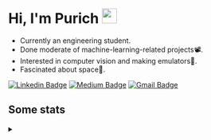 <h1 align="left">Hi, I'm Purich
<img src="https://media.giphy.com/media/hvRJCLFzcasrR4ia7z/giphy.gif" width="30px"/></h1>

* Currently an engineering student.
* Done moderate of machine-learning-related projects:film_projector:.
* Interested in computer vision and making emulators:space_invader:.
* Fascinated about space:milky_way:.

[![Linkedin Badge](https://img.shields.io/badge/-Purich-blue?style=flat-square&logo=Linkedin&logoColor=white&link=https://www.linkedin.com/in/purich-siritip-16b3b3255/)](https://www.linkedin.com/in/purich-siritip-16b3b3255) [![Medium Badge](https://img.shields.io/badge/-@purich-gray?style=flat-square&labelColor=000000&logo=Medium&link=https://medium.com/@phuritsiritip)](https://medium.com/@phuritsiritip)
[![Gmail Badge](https://img.shields.io/badge/-mark.phurit@gmail.com-c14438?style=flat-square&logo=Gmail&logoColor=white&link=mailto:mark.phurit@gmail.com)](mailto:mark.phurit@gmail.com)

## Some stats

<details>
  <summary></summary>
  
  <!--START_SECTION:waka-->
**I'm an Early 🐤** 

```text
🌞 Morning    70 commits     ██████░░░░░░░░░░░░░░░░░░░   25.55% 
🌆 Daytime    70 commits     ██████░░░░░░░░░░░░░░░░░░░   25.55% 
🌃 Evening    110 commits    ██████████░░░░░░░░░░░░░░░   40.15% 
🌙 Night      24 commits     ██░░░░░░░░░░░░░░░░░░░░░░░   8.76%

```


📊 **This Week I Spent My Time On** 

```text
💬 Programming Languages: 
Python                   8 hrs 12 mins       ███████████████████████░░   94.25% 
C++                      14 mins             ░░░░░░░░░░░░░░░░░░░░░░░░░   2.86% 
Other                    5 mins              ░░░░░░░░░░░░░░░░░░░░░░░░░   1.02% 
JavaScript               5 mins              ░░░░░░░░░░░░░░░░░░░░░░░░░   0.99% 
JSON                     2 mins              ░░░░░░░░░░░░░░░░░░░░░░░░░   0.45%

🐱‍💻 Projects: 
Computer Programming     5 hrs 23 mins       ███████████████░░░░░░░░░░   61.89% 
robocup2023-cv-image-capt1 hr 59 mins        █████░░░░░░░░░░░░░░░░░░░░   22.94% 
Unit_Testing             24 mins             █░░░░░░░░░░░░░░░░░░░░░░░░   4.62% 
Lab_3_Serial_Communicatio19 mins             █░░░░░░░░░░░░░░░░░░░░░░░░   3.7% 
socket_tutorial          19 mins             █░░░░░░░░░░░░░░░░░░░░░░░░   3.67%

```


<!--END_SECTION:waka-->

  <!--START_SECTION:waka-simple-->

```text
From: 19 January 2023 - To: 03 February 2023

Total Time: 17 hrs 2 mins

Python       14 hrs 24 mins  █████████████████████░░░░   84.51 %
C++          1 hr 8 mins     █▓░░░░░░░░░░░░░░░░░░░░░░░   06.67 %
YAML         47 mins         █▒░░░░░░░░░░░░░░░░░░░░░░░   04.67 %
Markdown     10 mins         ▒░░░░░░░░░░░░░░░░░░░░░░░░   01.07 %
Git Config   8 mins          ▒░░░░░░░░░░░░░░░░░░░░░░░░   00.83 %
JavaScript   6 mins          ░░░░░░░░░░░░░░░░░░░░░░░░░   00.60 %
```

<!--END_SECTION:waka-simple-->

  <!--![Anurag's GitHub stats](https://github-readme-stats.vercel.app/api?username=vikimark&show_icons=true&theme=gruvbox_light)-->
  
</details>

<!--
**vikimark/vikimark** is a ✨ _special_ ✨ repository because its `README.md` (this file) appears on your GitHub profile.

Here are some ideas to get you started:

- 🔭 I’m currently working on ...
- 🌱 I’m currently learning ...
- 👯 I’m looking to collaborate on ...
- 🤔 I’m looking for help with ...
- 💬 Ask me about ...
- 📫 How to reach me: ...
- 😄 Pronouns: ...
- ⚡ Fun fact: ...
-->
